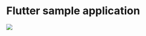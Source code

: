 # Flutter sample application

![](https://user-images.githubusercontent.com/8059722/37297554-515b49a2-2661-11e8-9473-18ac49b56944.png)
